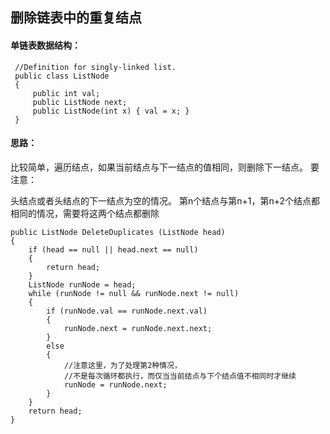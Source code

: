 ## 删除链表中的重复结点

#### 单链表数据结构：
```
 //Definition for singly-linked list.
 public class ListNode 
 {
     public int val;
     public ListNode next;
     public ListNode(int x) { val = x; }
 }
```


#### 思路： 
比较简单，遍历结点，如果当前结点与下一结点的值相同，则删除下一结点。 
要注意：

头结点或者头结点的下一结点为空的情况。
第n个结点与第n+1，第n+2个结点都相同的情况，需要将这两个结点都删除

```
public ListNode DeleteDuplicates (ListNode head) 
{
    if (head == null || head.next == null) 
    {
        return head;
    }
    ListNode runNode = head;
    while (runNode != null && runNode.next != null) 
    {
        if (runNode.val == runNode.next.val) 
        {
            runNode.next = runNode.next.next;
        } 
        else 
        {
            //注意这里，为了处理第2种情况，
            //不是每次循环都执行，而仅当当前结点与下个结点值不相同时才继续
            runNode = runNode.next;
        }
    }
    return head;
}
```
